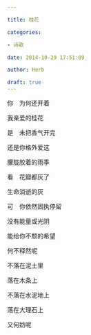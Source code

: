 ```yaml
---

title: 桂花

categories:

- 诗歌

date: 2014-10-29 17:51:09

author: Herb

draft: true
---
```


你　为何还开着

我亲爱的桂花

是　未把香气开完

还是你格外爱这

朦胧胶着的雨季



看　花瓣都灰了

生命消逝的灰

可　你依然固执停留

没有能量或光阴

能给你不颓的希望



何不释然呢

不落在泥土里

落在木条上

不落在水泥地上

落在大理石上

又何妨呢